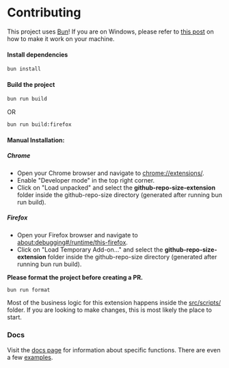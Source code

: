 # Contributing

This project uses [Bun](https://bun.sh/docs)! If you are on Windows, please refer to [this post](https://github.com/oven-sh/bun/issues/43) on how to make it work on your machine.

#### Install dependencies

```bash
bun install
```

#### Build the project

```bash
bun run build
```

OR

```bash
bun run build:firefox
```

#### Manual Installation:

##### Chrome

- Open your Chrome browser and navigate to [chrome://extensions/](chrome://extensions/).
- Enable "Developer mode" in the top right corner.
- Click on "Load unpacked" and select the <b>github-repo-size-extension</b> folder inside the github-repo-size directory (generated after running bun run build).

##### Firefox

- Open your Firefox browser and navigate to [about:debugging#/runtime/this-firefox](about:debugging#/runtime/this-firefox).
- Click on "Load Temporary Add-on…" and select the <b>github-repo-size-extension</b> folder inside the github-repo-size directory (generated after running bun run build).

<b> Please format the project before creating a PR.</b>

```bash
bun run format
```

Most of the business logic for this extension happens inside the [src/scripts/](https://github.com/AminoffZ/github-repo-size/tree/main/src/scripts) folder. If you are looking to make changes, this is most likely the place to start.

### Docs

Visit the [docs page](https://aminoffz.github.io/github-repo-size/docs) for information about specific functions. There are even a few [examples](https://aminoffz.github.io/github-repo-size/docs/functions/internal_crypto.hashClass.html).
